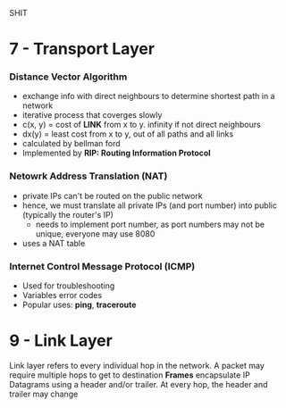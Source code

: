 SHIT

# 7 - Transport Layer
### Distance Vector Algorithm
- exchange info with direct neighbours to determine shortest path in a network
- iterative process that coverges slowly
- c(x, y) = cost of __LINK__ from x to y. infinity if not direct neighbours
- dx(y) = least cost from x to y, out of all paths and all links
- calculated by bellman ford
- Implemented by __RIP: Routing Information Protocol__

### Netowrk Address Translation (NAT)
- private IPs can't be routed on the public network
- hence, we must translate all private IPs (and port number) into public (typically the router's IP)
  - needs to implement port number, as port numbers may not be unique, everyone may use 8080
- uses a NAT table

### Internet Control Message Protocol (ICMP)
- Used for troubleshooting
- Variables error codes
- Popular uses: __ping__, __traceroute__


# 9 - Link Layer
Link layer refers to every individual hop in the network. A packet may require multiple hops to get to destination
__Frames__ encapsulate IP Datagrams using a header and/or trailer. At every hop, the header and trailer may change
